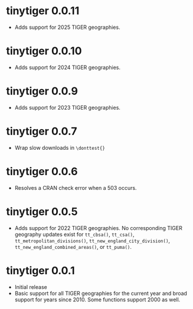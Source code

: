 # tinytiger 0.0.11

* Adds support for 2025 TIGER geographies.

# tinytiger 0.0.10

* Adds support for 2024 TIGER geographies.

# tinytiger 0.0.9

* Adds support for 2023 TIGER geographies.

# tinytiger 0.0.7

* Wrap slow downloads in `\donttest{}`

# tinytiger 0.0.6

* Resolves a CRAN check error when a 503 occurs. 

# tinytiger 0.0.5

* Adds support for 2022 TIGER geographies. No corresponding TIGER geography updates exist for `tt_cbsa()`, `tt_csa()`, `tt_metropolitan_divisions()`, `tt_new_england_city_division()`, `tt_new_england_combined_areas()`, or `tt_puma()`.

# tinytiger 0.0.1

* Initial release
* Basic support for all TIGER geographies for the current year and broad support
for years since 2010. Some functions support 2000 as well.
